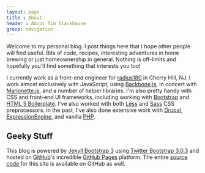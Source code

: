 ```yaml
---
layout: page
title : About
header : About Tim Stackhouse
group: navigation
---
```


Welcome to my personal blog.  I post things here that I hope other people will find useful.  Bits of code,
recipes, interesting adventures in home brewing or just homeownership in general.  Nothing is off-limits and
hopefully you'll find something that interests you too!

I currently work as a front-end engineer for [radius180](http://www.radius180.com) in Cherry Hill, NJ.  I work
almost exclusively with JavaScript, using [Backbone.js](http://backbonejs.org/), in concert with
[Marionette.js](http://marionettejs.com/), and a number of helper libraries.  I'm also pretty handy with CSS and
front-end UI frameworks, including working with [Bootstrap](http://getbootstrap.com/) and
[HTML 5 Boilerplate](http://html5boilerplate.com/).  I've also worked with both [Less](http://lesscss.org/) and
[Sass](http://sass-lang.com/) CSS preprocessors.  In the past, I've also done extensive work with
[Drupal](http://www.drupal.org/), [ExpressionEngine](https://ellislab.com/expressionengine), and vanilla
[PHP](http://www.php.net/).

## Geeky Stuff

This blog is powered by [Jekyll Bootstrap 3](http://dbtek.github.io/jekyll-bootstrap-3) using
[Twitter Bootstrap 3.0.3](http://getbootstrap.com) and hosted on [GitHub](http://www.gitbub.com)'s incredible
[GitHub Pages](https://pages.github.com/) platform.  The entire
[source code](https://github.com/tstackhouse/tstackhouse.github.io) for this site is available on GitHub as well.
